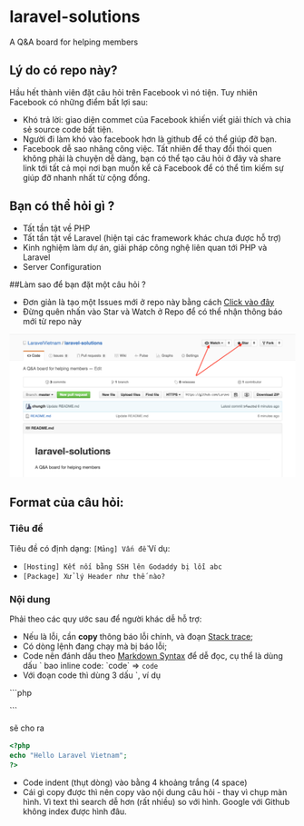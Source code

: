 # laravel-solutions
A Q&amp;A board for helping members 

## Lý do có repo này?
Hầu hết thành viên đặt câu hỏi trên Facebook vì nó tiện. Tuy nhiên Facebook có những điểm bất lợi sau:
* Khó trả lời: giao diện commet của Facebook khiến viết giải thích và chia sẻ source code bất tiện.
* Người đi làm khó vào facebook hơn là github để có thể giúp đỡ bạn.
* Facebook dễ sao nhãng công việc. 
Tất nhiên để thay đổi thói quen không phải là chuyện dễ dàng, bạn có thể tạo câu hỏi ở đây và share link tới tất cả mọi nơi bạn muốn kể cả Facebook để có thể tìm kiếm sự giúp đỡ nhanh nhất từ cộng đồng.

## Bạn có thể hỏi gì ?
* Tất tần tật về PHP
* Tất tần tật về Laravel (hiện tại các framework khác chưa được hỗ trợ)
* Kinh nghiệm làm dự án, giải pháp công nghệ liên quan tới PHP và Laravel 
* Server Configuration

##Làm sao để bạn đặt một câu hỏi ?
* Đơn giản là tạo một Issues mới ở repo này bằng cách [Click vào đây](https://github.com/LaravelVietnam/laravel-solutions/issues/new)
* Đừng quên nhấn vào Star và Watch ở Repo để có thể nhận thông báo mới từ repo này

![](https://raw.githubusercontent.com/LaravelVietnam/laravel-solutions/master/star-and-watch-repo.png)

## Format của câu hỏi:

### Tiêu đề
Tiêu đề có định dạng: `[Mảng] Vấn đề`
Ví dụ:
- `[Hosting] Kết nối bằng SSH lên Godaddy bị lỗi abc`
- `[Package] Xử lý Header như thế nào?`

### Nội dung
Phải theo các quy ước sau để người khác dễ hỗ trợ:
- Nếu là lỗi, cần **copy** thông báo lỗi chính, và đoạn [Stack trace](https://en.wikipedia.org/wiki/Stack_trace);
- Có dòng lệnh đang chạy mà bị báo lỗi;
- Code nên đánh dấu theo [Markdown Syntax](https://github.com/adam-p/markdown-here/wiki/Markdown-Cheatsheet) để dễ đọc, cụ thể là dùng dấu \` bao inline code: \`code\` => `code`
- Với đoạn code thì dùng 3 dấu \`, ví dụ

\`\`\`php

<?php

echo "Hello Laravel Vietnam";

?>

\`\`\`

sẽ cho ra

```php
<?php
echo "Hello Laravel Vietnam";
?>
```
- Code indent (thụt dòng) vào bằng 4 khoảng trắng (4 space)
- Cái gì copy được thì nên copy vào nội dung câu hỏi - thay vì chụp màn hình. Vì text thì search dễ hơn (rất nhiều) so với hình. Google với Github không index được hình đâu.
